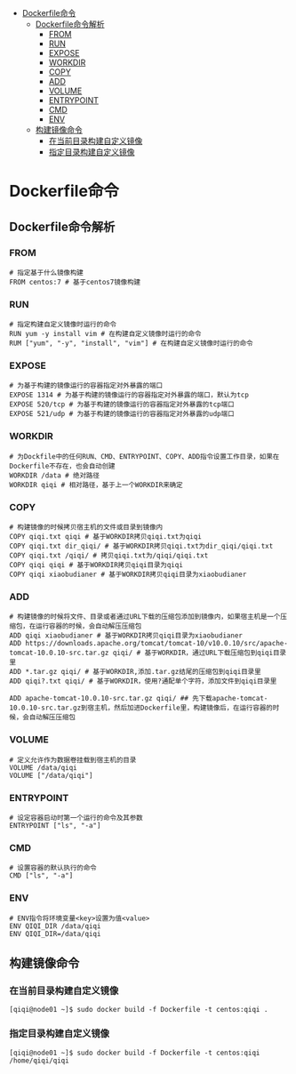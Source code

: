 - [Dockerfile命令](#dockerfile命令)
  - [Dockerfile命令解析](#dockerfile命令解析)
    - [FROM](#from)
    - [RUN](#run)
    - [EXPOSE](#expose)
    - [WORKDIR](#workdir)
    - [COPY](#copy)
    - [ADD](#add)
    - [VOLUME](#volume)
    - [ENTRYPOINT](#entrypoint)
    - [CMD](#cmd)
    - [ENV](#env)
  - [构建镜像命令](#构建镜像命令)
    - [在当前目录构建自定义镜像](#在当前目录构建自定义镜像)
    - [指定目录构建自定义镜像](#指定目录构建自定义镜像)

# Dockerfile命令

## Dockerfile命令解析

### FROM

```shell
# 指定基于什么镜像构建
FROM centos:7 # 基于centos7镜像构建
```

### RUN

```shell
# 指定构建自定义镜像时运行的命令
RUN yum -y install vim # 在构建自定义镜像时运行的命令
RUM ["yum", "-y", "install", "vim"] # 在构建自定义镜像时运行的命令
```

### EXPOSE

```shell
# 为基于构建的镜像运行的容器指定对外暴露的端口
EXPOSE 1314 # 为基于构建的镜像运行的容器指定对外暴露的端口，默认为tcp
EXPOSE 520/tcp # 为基于构建的镜像运行的容器指定对外暴露的tcp端口
EXPOSE 521/udp # 为基于构建的镜像运行的容器指定对外暴露的udp端口
```

### WORKDIR 

```shell
# 为Dockfile中的任何RUN、CMD、ENTRYPOINT、COPY、ADD指令设置工作目录，如果在Dockerfile不存在，也会自动创建
WORKDIR /data # 绝对路径
WORKDIR qiqi # 相对路径，基于上一个WORKDIR来确定
```

### COPY

```shell
# 构建镜像的时候拷贝宿主机的文件或目录到镜像内
COPY qiqi.txt qiqi # 基于WORKDIR拷贝qiqi.txt为qiqi
COPY qiqi.txt dir_qiqi/ # 基于WORKDIR拷贝qiqi.txt为dir_qiqi/qiqi.txt
COPY qiqi.txt /qiqi/ # 拷贝qiqi.txt为/qiqi/qiqi.txt
COPY qiqi qiqi # 基于WORKDIR拷贝qiqi目录为qiqi
COPY qiqi xiaobudianer # 基于WORKDIR拷贝qiqi目录为xiaobudianer
```

### ADD

```shell
# 构建镜像的时候将文件、目录或者通过URL下载的压缩包添加到镜像内，如果宿主机是一个压缩包，在运行容器的时候，会自动解压压缩包
ADD qiqi xiaobudianer # 基于WORKDIR拷贝qiqi目录为xiaobudianer
ADD https://downloads.apache.org/tomcat/tomcat-10/v10.0.10/src/apache-tomcat-10.0.10-src.tar.gz qiqi/ # 基于WORKDIR，通过URL下载压缩包到qiqi目录里
ADD *.tar.gz qiqi/ # 基于WORKDIR,添加.tar.gz结尾的压缩包到qiqi目录里
ADD qiqi?.txt qiqi/ # 基于WORKDIR，使用?通配单个字符，添加文件到qiqi目录里
```

```shell
ADD apache-tomcat-10.0.10-src.tar.gz qiqi/ ## 先下载apache-tomcat-10.0.10-src.tar.gz到宿主机，然后加进Dockerfile里，构建镜像后，在运行容器的时候，会自动解压压缩包
```

### VOLUME

```shell
# 定义允许作为数据卷挂载到宿主机的目录
VOLUME /data/qiqi
VOLUME ["/data/qiqi"]
```

### ENTRYPOINT

```shell
# 设定容器启动时第一个运行的命令及其参数
ENTRYPOINT ["ls", "-a"]
```

### CMD

```shell
# 设置容器的默认执行的命令
CMD ["ls", "-a"]
```

### ENV

```shell
# ENV指令将环境变量<key>设置为值<value>
ENV QIQI_DIR /data/qiqi
ENV QIQI_DIR=/data/qiqi
```

## 构建镜像命令

### 在当前目录构建自定义镜像

```shell
[qiqi@node01 ~]$ sudo docker build -f Dockerfile -t centos:qiqi .
```

### 指定目录构建自定义镜像

```shell
[qiqi@node01 ~]$ sudo docker build -f Dockerfile -t centos:qiqi /home/qiqi/qiqi
```

